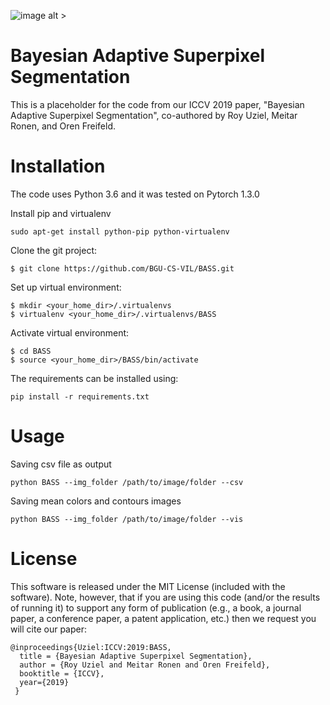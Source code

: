 ![image alt >](https://github.com/uzielroy/BASS/blob/master/gif/vis_2.gif?raw=True)

# Bayesian Adaptive Superpixel Segmentation

This is a placeholder for the code from our ICCV 2019 paper, "Bayesian Adaptive Superpixel Segmentation", co-authored by Roy Uziel, Meitar Ronen, and Oren Freifeld.

# Installation

The code uses Python 3.6 and it was tested on Pytorch 1.3.0

Install pip and virtualenv
```
sudo apt-get install python-pip python-virtualenv
```

Clone the git project:
```
$ git clone https://github.com/BGU-CS-VIL/BASS.git
```

Set up virtual environment:
```
$ mkdir <your_home_dir>/.virtualenvs
$ virtualenv <your_home_dir>/.virtualenvs/BASS
```

Activate virtual environment:
```
$ cd BASS
$ source <your_home_dir>/BASS/bin/activate
```

The requirements can be installed using:
```
pip install -r requirements.txt
```

# Usage

Saving csv file as output
```
python BASS --img_folder /path/to/image/folder --csv
```
Saving mean colors and contours images
```
python BASS --img_folder /path/to/image/folder --vis
```

# License

This software is released under the MIT License (included with the software). Note, however, that if you are using this code (and/or the results of running it) to support any form of publication (e.g., a book, a journal paper, a conference paper, a patent application, etc.) then we request you will cite our paper:

```
@inproceedings{Uziel:ICCV:2019:BASS,
  title = {Bayesian Adaptive Superpixel Segmentation},
  author = {Roy Uziel and Meitar Ronen and Oren Freifeld},
  booktitle = {ICCV},
  year={2019}
 } 
